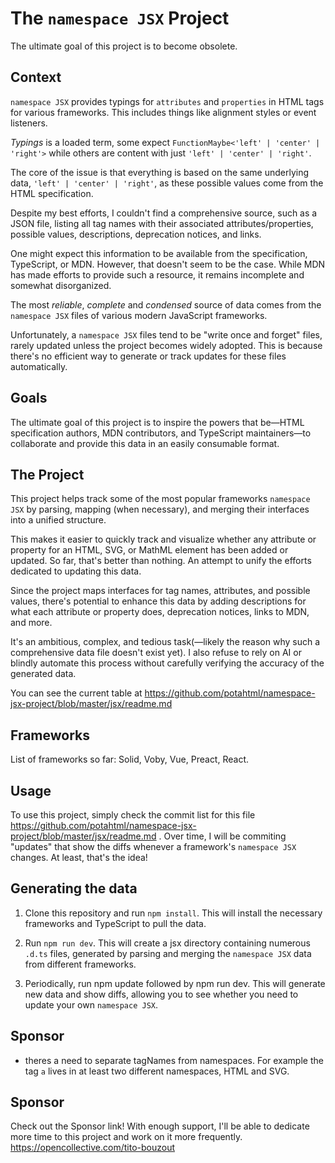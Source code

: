 # The `namespace JSX` Project

The ultimate goal of this project is to become obsolete.

## Context

`namespace JSX` provides typings for `attributes` and `properties` in
HTML tags for various frameworks. This includes things like alignment
styles or event listeners.

_Typings_ is a loaded term, some expect
`FunctionMaybe<'left' | 'center' | 'right'>` while others are content
with just `'left' | 'center' | 'right'`.

The core of the issue is that everything is based on the same
underlying data, `'left' | 'center' | 'right'`, as these possible
values come from the HTML specification.

Despite my best efforts, I couldn't find a comprehensive source, such
as a JSON file, listing all tag names with their associated
attributes/properties, possible values, descriptions, deprecation
notices, and links.

One might expect this information to be available from the
specification, TypeScript, or MDN. However, that doesn't seem to be
the case. While MDN has made efforts to provide such a resource, it
remains incomplete and somewhat disorganized.

The most _reliable_, _complete_ and _condensed_ source of data comes
from the `namespace JSX` files of various modern JavaScript
frameworks.

Unfortunately, a `namespace JSX` files tend to be "write once and
forget" files, rarely updated unless the project becomes widely
adopted. This is because there's no efficient way to generate or track
updates for these files automatically.

## Goals

The ultimate goal of this project is to inspire the powers that
be—HTML specification authors, MDN contributors, and TypeScript
maintainers—to collaborate and provide this data in an easily
consumable format.

## The Project

This project helps track some of the most popular frameworks
`namespace JSX` by parsing, mapping (when necessary), and merging
their interfaces into a unified structure.

This makes it easier to quickly track and visualize whether any
attribute or property for an HTML, SVG, or MathML element has been
added or updated. So far, that's better than nothing. An attempt to
unify the efforts dedicated to updating this data.

Since the project maps interfaces for tag names, attributes, and
possible values, there's potential to enhance this data by adding
descriptions for what each attribute or property does, deprecation
notices, links to MDN, and more.

It's an ambitious, complex, and tedious task(—likely the reason why
such a comprehensive data file doesn't exist yet). I also refuse to
rely on AI or blindly automate this process without carefully
verifying the accuracy of the generated data.

You can see the current table at
https://github.com/potahtml/namespace-jsx-project/blob/master/jsx/readme.md

## Frameworks

List of frameworks so far: Solid, Voby, Vue, Preact, React.

## Usage

To use this project, simply check the commit list for this file
https://github.com/potahtml/namespace-jsx-project/blob/master/jsx/readme.md
. Over time, I will be commiting "updates" that show the diffs
whenever a framework's `namespace JSX` changes. At least, that's the
idea!

## Generating the data

1. Clone this repository and run `npm install`. This will install the
   necessary frameworks and TypeScript to pull the data.

2. Run `npm run dev`. This will create a jsx directory containing
   numerous `.d.ts` files, generated by parsing and merging the
   `namespace JSX` data from different frameworks.

3. Periodically, run npm update followed by npm run dev. This will
   generate new data and show diffs, allowing you to see whether you
   need to update your own `namespace JSX`.

## Sponsor

- theres a need to separate tagNames from namespaces. For example the
  tag `a` lives in at least two different namespaces, HTML and SVG.

## Sponsor

Check out the Sponsor link! With enough support, I'll be able to
dedicate more time to this project and work on it more frequently.
https://opencollective.com/tito-bouzout
